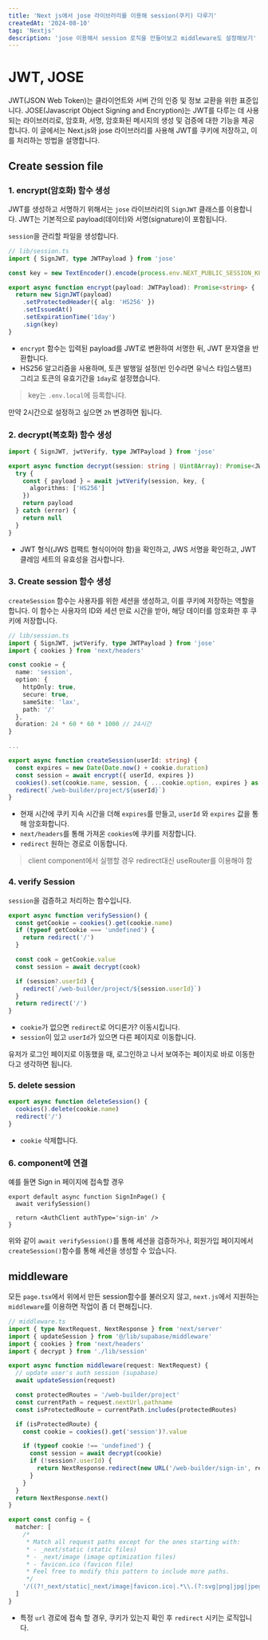 ```yaml
---
title: 'Next js에서 jose 라이브러리를 이용해 session(쿠키) 다루기'
createdAt: '2024-08-10'
tag: 'Nextjs'
description: 'jose 이용해서 session 로직을 만들어보고 middleware도 설정해보기'
---
```


# JWT, JOSE

JWT(JSON Web Token)는 클라이언트와 서버 간의 인증 및 정보 교환을 위한 표준입니다. JOSE(Javascript Object Signing and Encryption)는 JWT를 다루는 데 사용되는 라이브러리로, 암호화, 서명, 암호화된 메시지의 생성 및 검증에 대한 기능을 제공합니다. 이 글에서는 Next.js와 jose 라이브러리를 사용해 JWT를 쿠키에 저장하고, 이를 처리하는 방법을 설명합니다.

## Create session file

### 1. encrypt(암호화) 함수 생성

JWT를 생성하고 서명하기 위해서는 `jose` 라이브러리의 `SignJWT` 클래스를 이용합니다. JWT는 기본적으로 payload(데이터)와 서명(signature)이 포함됩니다.

`session`을 관리할 파일을 생성합니다.

```ts
// lib/session.ts
import { SignJWT, type JWTPayload } from 'jose'

const key = new TextEncoder().encode(process.env.NEXT_PUBLIC_SESSION_KEY)

export async function encrypt(payload: JWTPayload): Promise<string> {
  return new SignJWT(payload)
    .setProtectedHeader({ alg: 'HS256' })
    .setIssuedAt()
    .setExpirationTime('1day')
    .sign(key)
}
```

- `encrypt` 함수는 입력된 payload를 JWT로 변환하여 서명한 뒤, JWT 문자열을 반환합니다.
- HS256 알고리즘을 사용하며, 토큰 발행일 설정(빈 인수라면 유닉스 타임스탬프) 그리고 토큰의 유효기간을 `1day`로 설정했습니다.

> key는 `.env.local`에 등록합니다.

만약 2시간으로 설정하고 싶으면 `2h` 변경하면 됩니다.

### 2. decrypt(복호화) 함수 생성

```ts
import { SignJWT, jwtVerify, type JWTPayload } from 'jose'

export async function decrypt(session: string | Uint8Array): Promise<JWTPayload | null> {
  try {
    const { payload } = await jwtVerify(session, key, {
      algorithms: ['HS256']
    })
    return payload
  } catch (error) {
    return null
  }
}
```

- JWT 형식(JWS 컴팩트 형식이어야 함)을 확인하고, JWS 서명을 확인하고, JWT 클레임 세트의 유효성을 검사합니다.

### 3. Create session 함수 생성

`createSession` 함수는 사용자를 위한 세션을 생성하고, 이를 쿠키에 저장하는 역할을 합니다. 이 함수는 사용자의 ID와 세션 만료 시간을 받아, 해당 데이터를 암호화한 후 쿠키에 저장합니다.

```ts
// lib/session.ts
import { SignJWT, jwtVerify, type JWTPayload } from 'jose'
import { cookies } from 'next/headers'

const cookie = {
  name: 'session',
  option: {
    httpOnly: true,
    secure: true,
    sameSite: 'lax',
    path: '/'
  },
  duration: 24 * 60 * 60 * 1000 // 24시간
}

...

export async function createSession(userId: string) {
  const expires = new Date(Date.now() + cookie.duration)
  const session = await encrypt({ userId, expires })
  cookies().set(cookie.name, session, { ...cookie.option, expires } as ResponseCookie)
  redirect(`/web-builder/project/${userId}`)
}
```

- 현재 시간에 쿠키 지속 시간을 더해 `expires`를 만들고, `userId` 와 `expires` 값을 통해 암호화합니다.
- `next/headers`를 통해 가져온 `cookies`에 쿠키를 저장합니다.
- `redirect` 원하는 경로로 이동합니다.

> client component에서 실행할 경우 redirect대신 useRouter를 이용해야 함

### 4. verify Session

`session`을 검증하고 처리하는 함수입니다.

```ts
export async function verifySession() {
  const getCookie = cookies().get(cookie.name)
  if (typeof getCookie === 'undefined') {
    return redirect('/')
  }

  const cook = getCookie.value
  const session = await decrypt(cook)

  if (session?.userId) {
    redirect(`/web-builder/project/${session.userId}`)
  }
  return redirect('/')
}
```

- `cookie`가 없으면 `redirect`로 어디론가? 이동시킵니다.
- `session`이 있고 `userId`가 있으면 다른 페이지로 이동합니다.

유저가 로그인 페이지로 이동했을 때, 로그인하고 나서 보여주는 페이지로 바로 이동한다고 생각하면 됩니다.

### 5. delete session

```ts
export async function deleteSession() {
  cookies().delete(cookie.name)
  redirect('/')
}
```

- `cookie` 삭제합니다.

### 6. component에 연결

예를 들면 Sign in 페이지에 접속할 경우

```tsx
export default async function SignInPage() {
  await verifySession()

  return <AuthClient authType='sign-in' />
}
```

위와 같이 `await verifySession()`를 통해 세션을 검증하거나, 회원가입 페이지에서 `createSession()`함수를 통해 세션을 생성할 수 있습니다.

## middleware

모든 `page.tsx`에서 위에서 만든 session함수를 불러오지 않고, `next.js`에서 지원하는 `middleware`를 이용하면 작업이 좀 더 편해집니다.

```ts
// middleware.ts
import { type NextRequest, NextResponse } from 'next/server'
import { updateSession } from '@/lib/supabase/middleware'
import { cookies } from 'next/headers'
import { decrypt } from './lib/session'

export async function middleware(request: NextRequest) {
  // update user's auth session (supabase)
  await updateSession(request)

  const protectedRoutes = '/web-builder/project'
  const currentPath = request.nextUrl.pathname
  const isProtectedRoute = currentPath.includes(protectedRoutes)

  if (isProtectedRoute) {
    const cookie = cookies().get('session')?.value

    if (typeof cookie !== 'undefined') {
      const session = await decrypt(cookie)
      if (!session?.userId) {
        return NextResponse.redirect(new URL('/web-builder/sign-in', request.nextUrl))
      }
    }
  }
  return NextResponse.next()
}

export const config = {
  matcher: [
    /*
     * Match all request paths except for the ones starting with:
     * - _next/static (static files)
     * - _next/image (image optimization files)
     * - favicon.ico (favicon file)
     * Feel free to modify this pattern to include more paths.
     */
    '/((?!_next/static|_next/image|favicon.ico|.*\\.(?:svg|png|jpg|jpeg|gif|webp)$).*)'
  ]
}
```

- 특정 `url` 경로에 접속 할 경우, 쿠키가 있는지 확인 후 `redirect` 시키는 로직입니다.
